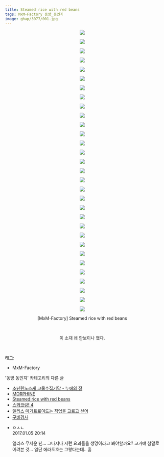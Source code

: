```yaml
---
title: Steamed rice with red beans
tags: MxM-Factory 동방_동인지
image: ghap/3077/001.jpg
---
```

<div class="article">
<p style="text-align: center; clear: none; float: none;"><img src="{{ site.nasurl }}/ghap/3077/001.jpg"/></p>
<p style="text-align: center; clear: none; float: none;"><img src="{{ site.nasurl }}/ghap/3077/002.jpg"/></p>
<p style="text-align: center; clear: none; float: none;"><img src="{{ site.nasurl }}/ghap/3077/003.jpg"/></p>
<p style="text-align: center; clear: none; float: none;"><img src="{{ site.nasurl }}/ghap/3077/004.jpg"/></p>
<p style="text-align: center; clear: none; float: none;"><img src="{{ site.nasurl }}/ghap/3077/005.jpg"/></p>
<p style="text-align: center; clear: none; float: none;"><img src="{{ site.nasurl }}/ghap/3077/006.jpg"/></p>
<p style="text-align: center; clear: none; float: none;"><img src="{{ site.nasurl }}/ghap/3077/007.jpg"/></p>
<p style="text-align: center; clear: none; float: none;"><img src="{{ site.nasurl }}/ghap/3077/008.jpg"/></p>
<p style="text-align: center; clear: none; float: none;"><img src="{{ site.nasurl }}/ghap/3077/009.jpg"/></p>
<p style="text-align: center; clear: none; float: none;"><img src="{{ site.nasurl }}/ghap/3077/010.jpg"/></p>
<p style="text-align: center; clear: none; float: none;"><img src="{{ site.nasurl }}/ghap/3077/011.jpg"/></p>
<p style="text-align: center; clear: none; float: none;"><img src="{{ site.nasurl }}/ghap/3077/012.jpg"/></p>
<p style="text-align: center; clear: none; float: none;"><img src="{{ site.nasurl }}/ghap/3077/013.jpg"/></p>
<p style="text-align: center; clear: none; float: none;"><img src="{{ site.nasurl }}/ghap/3077/014.jpg"/></p>
<p style="text-align: center; clear: none; float: none;"><img src="{{ site.nasurl }}/ghap/3077/015.jpg"/></p>
<p style="text-align: center; clear: none; float: none;"><img src="{{ site.nasurl }}/ghap/3077/016.jpg"/></p>
<p style="text-align: center; clear: none; float: none;"><img src="{{ site.nasurl }}/ghap/3077/017.jpg"/></p>
<p style="text-align: center; clear: none; float: none;"><img src="{{ site.nasurl }}/ghap/3077/018.jpg"/></p>
<p style="text-align: center; clear: none; float: none;"><img src="{{ site.nasurl }}/ghap/3077/019.jpg"/></p>
<p style="text-align: center; clear: none; float: none;"><img src="{{ site.nasurl }}/ghap/3077/020.jpg"/></p>
<p style="text-align: center; clear: none; float: none;"><img src="{{ site.nasurl }}/ghap/3077/021.jpg"/></p>
<p style="text-align: center; clear: none; float: none;"><img src="{{ site.nasurl }}/ghap/3077/022.jpg"/></p>
<p style="text-align: center; clear: none; float: none;"><img src="{{ site.nasurl }}/ghap/3077/023.jpg"/></p>
<p style="text-align: center; clear: none; float: none;"><img src="{{ site.nasurl }}/ghap/3077/024.jpg"/></p>
<p style="text-align: center; clear: none; float: none;"><img src="{{ site.nasurl }}/ghap/3077/025.jpg"/></p>
<p style="text-align: center; clear: none; float: none;"><img src="{{ site.nasurl }}/ghap/3077/026.jpg"/></p>
<p style="text-align: center; clear: none; float: none;"><img src="{{ site.nasurl }}/ghap/3077/027.jpg"/></p>
<p style="text-align: center; clear: none; float: none;"><img src="{{ site.nasurl }}/ghap/3077/028.jpg"/></p>
<p style="text-align: center; clear: none; float: none;"><img src="{{ site.nasurl }}/ghap/3077/029.jpg"/></p>
<p style="text-align: center; clear: none; float: none;"><img src="{{ site.nasurl }}/ghap/3077/030.jpg"/></p>
<p style="text-align: center; clear: none; float: none;"><img src="{{ site.nasurl }}/ghap/3077/031.jpg"/></p>
<p style="text-align: center; clear: none; float: none;">[MxM-Factory] Steamed rice with red beans</p>
<p style="text-align: center; clear: none; float: none;"><br/></p>
<p style="text-align: center; clear: none; float: none;">이 소재 왜 안보이나 했다.</p>
<p><br/></p>
</div><div class="tagTrail">
<p>태그: </p>
<ul>
<li>MxM-Factory</li>
</ul>
</div><div class="another">
<p>'동방 동인지' 카테고리의 다른 글</p>
<ul>
<li><a href="/2017-01-05-ghap_3080">소년린노스케 고물수집기담 - 누에의 장</a></li>
<li><a href="/2017-01-05-ghap_3078">MORPHINE</a></li>
<li><a href="/2017-01-05-ghap_3077">Steamed rice with red beans</a></li>
<li><a href="/2017-01-05-ghap_3076">스와코랑! 4</a></li>
<li><a href="/2017-01-05-ghap_3075">앨리스 마가트로이드는 직업을 고르고 싶어</a></li>
<li><a href="/2017-01-05-ghap_3073">구비경사</a></li>
</ul>
</div><div class="cb_module cb_fluid">
<div class="cb_wrt cb_profile">
<div class="comment">
<ul>
<li class="cb_thumb_off" id="comment14883880">
<div class="cb_comment_area">
<div class="cb_info_area">
<div class="cb_section">
<span class="cb_nick_name">ㅇㅅㄴ</span>
</div>
<div class="cb_section">
<span class="cb_date">2017.01.05 20:14 </span>
</div>
</div>
<div class="cb_dsc_comment">
<p class="cb_dsc">
											앨리스 무서운 년... 그나저나 저런 요괴들을 생명이라고 봐야할까요? 고거얘 참말로 어려븐 것... 일단 에라토호는 그렇다는데.. 흠
										</p>
</div>
</div></li>
</ul>
</div>
</div><!-- commentList close -->
</div>